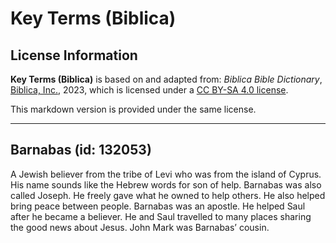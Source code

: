 # Key Terms (Biblica)

## License Information

**Key Terms (Biblica)** is based on and adapted from: _Biblica Bible Dictionary_, [Biblica, Inc.](https://www.biblica.com/), 2023, which is licensed under a [CC BY-SA 4.0 license](https://creativecommons.org/licenses/by-sa/4.0/legalcode.en).

This markdown version is provided under the same license.



--------------------------------

## Barnabas (id: 132053)

A Jewish believer from the tribe of Levi who was from the island of Cyprus. His name sounds like the Hebrew words for son of help. Barnabas was also called Joseph. He freely gave what he owned to help others. He also helped bring peace between people. Barnabas was an apostle. He helped Saul after he became a believer. He and Saul travelled to many places sharing the good news about Jesus. John Mark was Barnabas’ cousin.


